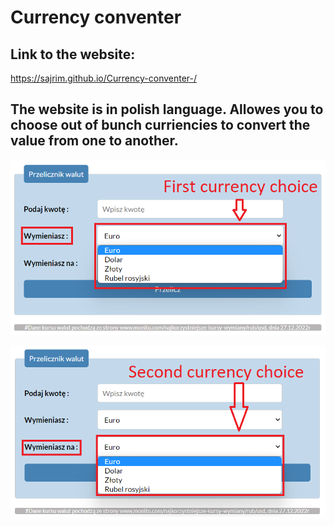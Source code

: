 # Currency conventer 

## **Link to the website:**
https://sajrim.github.io/Currency-conventer-/

## The website is in polish language. Allowes you to choose out of bunch curriencies to convert the value from one to another.
![allaws to choose starting currency](images/converter1.png)

![allaws to choose final currency](images/conventer2.png)

